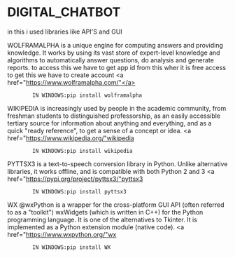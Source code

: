 # DIGITAL_CHATBOT

in this i used libraries like API'S and GUI

WOLFRAMALPHA  is a unique engine for computing answers and providing knowledge. It works by using its vast store of expert-level knowledge and algorithms to automatically answer questions, do analysis and generate reports.
		to access this we have to get app id from this wher it is free access to get this we have to create account <a href="https://www.wolframalpha.com/"</a>
			
			IN WINDOWS:pip install wolframalpha
			
WIKIPEDIA is increasingly used by people in the academic community, from freshman students to distinguished professorship, as an easily accessible tertiary source for information about anything and everything, and as a quick "ready reference", to get a sense of a concept or idea. <a href="https://www.wikipedia.org/"wikipedia</a>
			
			IN WINDOWS:pip install wikipedia
			
PYTTSX3 is a text-to-speech conversion library in Python. Unlike alternative libraries, it works offline, and is compatible with both Python 2 and 3 
<a href="https://pypi.org/project/pyttsx3/"pyttsx3</a>

			
			IN WINDOWS:pip install pyttsx3
			

WX @wxPython is a wrapper for the cross-platform GUI API (often referred to as a "toolkit") wxWidgets (which is written in C++) for the Python programming language. It is one of the alternatives to Tkinter. It is implemented as a Python extension module (native code). <a href="https://www.wxpython.org/"wx</a>
			
			IN WINDOWS:pip install WX
